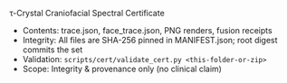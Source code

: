 τ-Crystal Craniofacial Spectral Certificate
- Contents: trace.json, face_trace.json, PNG renders, fusion receipts
- Integrity: All files are SHA-256 pinned in MANIFEST.json; root digest commits the set
- Validation: `scripts/cert/validate_cert.py <this-folder-or-zip>`
- Scope: Integrity & provenance only (no clinical claim)
